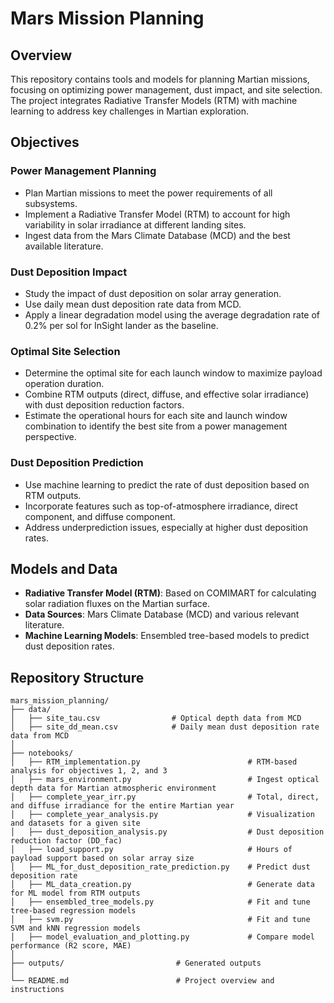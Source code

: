 # Mars Mission Planning

## Overview
This repository contains tools and models for planning Martian missions, focusing on optimizing power management, dust impact, and site selection. The project integrates Radiative Transfer Models (RTM) with machine learning to address key challenges in Martian exploration.

## Objectives

### Power Management Planning
- Plan Martian missions to meet the power requirements of all subsystems.
- Implement a Radiative Transfer Model (RTM) to account for high variability in solar irradiance at different landing sites.
- Ingest data from the Mars Climate Database (MCD) and the best available literature.

### Dust Deposition Impact
- Study the impact of dust deposition on solar array generation.
- Use daily mean dust deposition rate data from MCD.
- Apply a linear degradation model using the average degradation rate of 0.2% per sol for InSight lander as the baseline.

### Optimal Site Selection
- Determine the optimal site for each launch window to maximize payload operation duration.
- Combine RTM outputs (direct, diffuse, and effective solar irradiance) with dust deposition reduction factors.
- Estimate the operational hours for each site and launch window combination to identify the best site from a power management perspective.

### Dust Deposition Prediction
- Use machine learning to predict the rate of dust deposition based on RTM outputs.
- Incorporate features such as top-of-atmosphere irradiance, direct component, and diffuse component.
- Address underprediction issues, especially at higher dust deposition rates.

## Models and Data
- **Radiative Transfer Model (RTM)**: Based on COMIMART for calculating solar radiation fluxes on the Martian surface.
- **Data Sources**: Mars Climate Database (MCD) and various relevant literature.
- **Machine Learning Models**: Ensembled tree-based models to predict dust deposition rates.

## Repository Structure

```plaintext
mars_mission_planning/
├── data/
│   ├── site_tau.csv                # Optical depth data from MCD
│   ├── site_dd_mean.csv            # Daily mean dust deposition rate data from MCD
│
├── notebooks/
│   ├── RTM_implementation.py                        # RTM-based analysis for objectives 1, 2, and 3
│   ├── mars_environment.py                          # Ingest optical depth data for Martian atmospheric environment
│   ├── complete_year_irr.py                         # Total, direct, and diffuse irradiance for the entire Martian year
│   ├── complete_year_analysis.py                    # Visualization and datasets for a given site
│   ├── dust_deposition_analysis.py                  # Dust deposition reduction factor (DD_fac)
│   ├── load_support.py                              # Hours of payload support based on solar array size
│   ├── ML_for_dust_deposition_rate_prediction.py    # Predict dust deposition rate
│   ├── ML_data_creation.py                          # Generate data for ML model from RTM outputs
│   ├── ensembled_tree_models.py                     # Fit and tune tree-based regression models
│   ├── svm.py                                       # Fit and tune SVM and kNN regression models
│   ├── model_evaluation_and_plotting.py             # Compare model performance (R2 score, MAE)
│
├── outputs/                         # Generated outputs
│
└── README.md                        # Project overview and instructions
